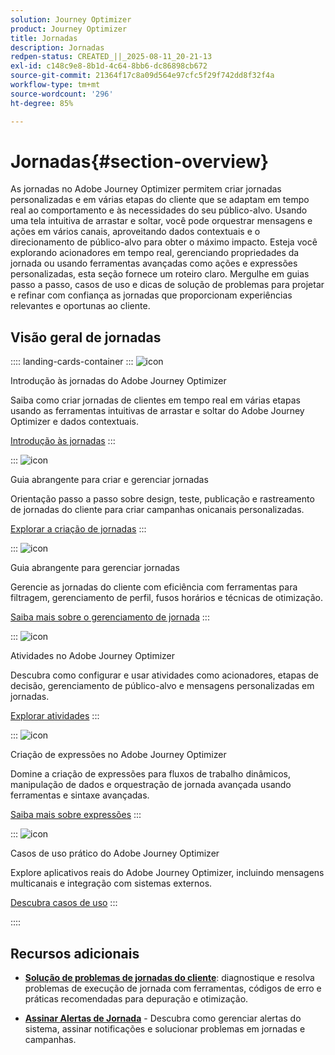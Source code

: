```yaml
---
solution: Journey Optimizer
product: Journey Optimizer
title: Jornadas
description: Jornadas
redpen-status: CREATED_||_2025-08-11_20-21-13
exl-id: c148c9e8-8b1d-4c64-8bb6-dc86898cb672
source-git-commit: 21364f17c8a09d564e97cfc5f29f742dd8f32f4a
workflow-type: tm+mt
source-wordcount: '296'
ht-degree: 85%

---
```


# Jornadas{#section-overview}

As jornadas no Adobe Journey Optimizer permitem criar jornadas personalizadas e em várias etapas do cliente que se adaptam em tempo real ao comportamento e às necessidades do seu público-alvo. Usando uma tela intuitiva de arrastar e soltar, você pode orquestrar mensagens e ações em vários canais, aproveitando dados contextuais e o direcionamento de público-alvo para obter o máximo impacto. Esteja você explorando acionadores em tempo real, gerenciando propriedades da jornada ou usando ferramentas avançadas como ações e expressões personalizadas, esta seção fornece um roteiro claro. Mergulhe em guias passo a passo, casos de uso e dicas de solução de problemas para projetar e refinar com confiança as jornadas que proporcionam experiências relevantes e oportunas ao cliente.

## Visão geral de jornadas

:::: landing-cards-container
:::
![icon](https://cdn.experienceleague.adobe.com/icons/circle-play.svg?lang=pt-BR)

Introdução às jornadas do Adobe Journey Optimizer

Saiba como criar jornadas de clientes em tempo real em várias etapas usando as ferramentas intuitivas de arrastar e soltar do Adobe Journey Optimizer e dados contextuais.

[Introdução às jornadas](../using/building-journeys/journey.md)
:::

:::
![icon](https://cdn.experienceleague.adobe.com/icons/list-check.svg?lang=pt-BR)

Guia abrangente para criar e gerenciar jornadas

Orientação passo a passo sobre design, teste, publicação e rastreamento de jornadas do cliente para criar campanhas onicanais personalizadas.

[Explorar a criação de jornadas](create-journey-landing-page.md)
:::

:::
![icon](https://cdn.experienceleague.adobe.com/icons/gear.svg?lang=pt-BR)

Guia abrangente para gerenciar jornadas

Gerencie as jornadas do cliente com eficiência com ferramentas para filtragem, gerenciamento de perfil, fusos horários e técnicas de otimização.

[Saiba mais sobre o gerenciamento de jornada](manage-journey-landing-page.md)
:::

:::
![icon](https://cdn.experienceleague.adobe.com/icons/puzzle-piece.svg?lang=pt-BR)

Atividades no Adobe Journey Optimizer

Descubra como configurar e usar atividades como acionadores, etapas de decisão, gerenciamento de público-alvo e mensagens personalizadas em jornadas.

[Explorar atividades](about-journey-building-landing-page.md)
:::

:::
![icon](https://cdn.experienceleague.adobe.com/icons/code-branch.svg?lang=pt-BR)

Criação de expressões no Adobe Journey Optimizer

Domine a criação de expressões para fluxos de trabalho dinâmicos, manipulação de dados e orquestração de jornada avançada usando ferramentas e sintaxe avançadas.

[Saiba mais sobre expressões](building-advanced-conditions-journeys-landing-page.md)
:::

:::
![icon](https://cdn.experienceleague.adobe.com/icons/bullseye.svg?lang=pt-BR)

Casos de uso prático do Adobe Journey Optimizer

Explore aplicativos reais do Adobe Journey Optimizer, incluindo mensagens multicanais e integração com sistemas externos.

[Descubra casos de uso](journey-use-cases-landing-page.md)
:::

::::


## Recursos adicionais

- **[Solução de problemas de jornadas do cliente](troubleshoot-journey-landing-page.md)**: diagnostique e resolva problemas de execução de jornada com ferramentas, códigos de erro e práticas recomendadas para depuração e otimização.

- **[Assinar Alertas de Jornada](../using/reports/alerts.md)** - Descubra como gerenciar alertas do sistema, assinar notificações e solucionar problemas em jornadas e campanhas.


